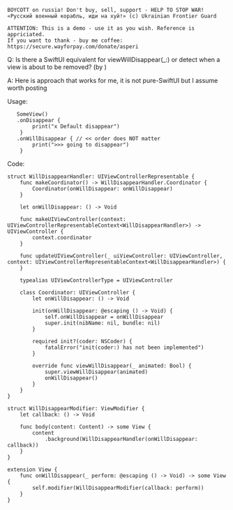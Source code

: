 ```
BOYCOTT on russia! Don't buy, sell, support - HELP TO STOP WAR!
«Русский военный корабль, иди на хуй!» (c) Ukrainian Frontier Guard

ATTENTION: This is a demo - use it as you wish. Reference is appriciated.
If you want to thank - buy me coffee: https://secure.wayforpay.com/donate/asperi
```

Q: Is there a SwiftUI equivalent for viewWillDisappear(_:) or detect when a view is about to be removed? (by )

A: Here is approach that works for me, it is not pure-SwiftUI but I assume worth posting

Usage:

       SomeView()
       .onDisappear {
            print("x Default disappear")
        }
       .onWillDisappear { // << order does NOT matter
            print(">>> going to disappear")
        }

Code:

    struct WillDisappearHandler: UIViewControllerRepresentable {
        func makeCoordinator() -> WillDisappearHandler.Coordinator {
            Coordinator(onWillDisappear: onWillDisappear)
        }
    
        let onWillDisappear: () -> Void
    
        func makeUIViewController(context: UIViewControllerRepresentableContext<WillDisappearHandler>) -> UIViewController {
            context.coordinator
        }
    
        func updateUIViewController(_ uiViewController: UIViewController, context: UIViewControllerRepresentableContext<WillDisappearHandler>) {
        }
    
        typealias UIViewControllerType = UIViewController
    
        class Coordinator: UIViewController {
            let onWillDisappear: () -> Void
    
            init(onWillDisappear: @escaping () -> Void) {
                self.onWillDisappear = onWillDisappear
                super.init(nibName: nil, bundle: nil)
            }
    
            required init?(coder: NSCoder) {
                fatalError("init(coder:) has not been implemented")
            }
    
            override func viewWillDisappear(_ animated: Bool) {
                super.viewWillDisappear(animated)
                onWillDisappear()
            }
        }
    }
    
    struct WillDisappearModifier: ViewModifier {
        let callback: () -> Void
    
        func body(content: Content) -> some View {
            content
                .background(WillDisappearHandler(onWillDisappear: callback))
        }
    }
    
    extension View {
        func onWillDisappear(_ perform: @escaping () -> Void) -> some View {
            self.modifier(WillDisappearModifier(callback: perform))
        }
    }




